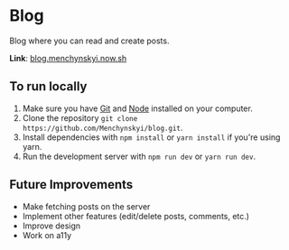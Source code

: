 # Blog
Blog where you can read and create posts.

**Link**: [blog.menchynskyi.now.sh](https://blog.menchynskyi.now.sh/)

## To run locally
1. Make sure you have [Git](https://git-scm.com/) and [Node](https://nodejs.org/en/) installed on your computer.
2. Clone the repository `git clone https://github.com/Menchynskyi/blog.git`.
3. Install dependencies with `npm install` or `yarn install` if you're using yarn.
4. Run the development server with `npm run dev` or `yarn run dev`.

## Future Improvements
* Make fetching posts on the server
* Implement other features (edit/delete posts, comments, etc.)
* Improve design
* Work on a11y